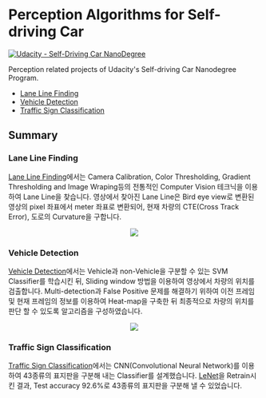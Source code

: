 # Perception Algorithms for Self-driving Car
[![Udacity - Self-Driving Car NanoDegree](https://s3.amazonaws.com/udacity-sdc/github/shield-carnd.svg)](http://www.udacity.com/drive)

Perception related projects of Udacity's Self-driving Car Nanodegree Program. 
* [Lane Line Finding](https://github.com/Hayoung-Kim/Perception-for-Self-driving/tree/master/CarND-Advanced-Lane-Lines)
* [Vehicle Detection](https://github.com/Hayoung-Kim/Perception-for-Self-driving/tree/master/CarND-Vehicle-Detection-P5)
* [Traffic Sign Classification]()


Summary
---
### Lane Line Finding
[Lane Line Finding](https://github.com/Hayoung-Kim/Perception-for-Self-driving/tree/master/CarND-Advanced-Lane-Lines)에서는 Camera Calibration, Color Thresholding, Gradient Thresholding and Image Wraping등의 전통적인 Computer Vision 테크닉을 이용하여 Lane Line을 찾습니다. 영상에서 찾아진 Lane Line은 Bird eye view로 변환된 영상의 pixel 좌표에서 meter 좌표로 변환되어, 현재 차량의 CTE(Cross Track Error), 도로의 Curvature을 구합니다.

<p align="center">
  <img src="./CarND-Advanced-Lane-Lines/img/output_video_try2.gif">
</p>


### Vehicle Detection
[Vehicle Detection](https://github.com/Hayoung-Kim/Perception-for-Self-driving/tree/master/CarND-Vehicle-Detection-P5)에서는 Vehicle과 non-Vehicle을 구분할 수 있는 SVM Classifier를 학습시킨 뒤, Sliding window 방법을 이용하여 영상에서 차량의 위치를 검출합니다. Multi-detection과 False Positive 문제를 해결하기 위하여 이전 프레임 및 현재 프레임의 정보를 이용하여 Heat-map을 구축한 뒤 최종적으로 차량의 위치를 판단 할 수 있도록 알고리즘을 구성하였습니다.

<p align="center">
  <img src="./CarND-Vehicle-Detection-P5/imgs/output_video.gif">
</p>


### Traffic Sign Classification
[Traffic Sign Classification]()에서는 CNN(Convolutional Neural Network)를 이용하여 43종류의 표지판을 구분해 내는 Classifier를 설계했습니다. [LeNet](http://yann.lecun.com/exdb/lenet/)을 Retrain시킨 결과, Test accuracy 92.6%로 43종류의 표지판을 구분해 낼 수 있었습니다.


